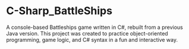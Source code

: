 # C-Sharp_BattleShips
A console-based Battleships game written in C#, rebuilt from a previous Java version. This project was created to practice object-oriented programming, game logic, and C# syntax in a fun and interactive way.
